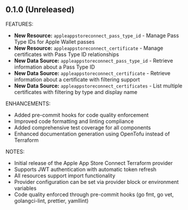 ## 0.1.0 (Unreleased)

FEATURES:

- **New Resource:** `appleappstoreconnect_pass_type_id` - Manage Pass
  Type IDs for Apple Wallet passes
- **New Resource:** `appleappstoreconnect_certificate` - Manage
  certificates with Pass Type ID relationships
- **New Data Source:** `appleappstoreconnect_pass_type_id` - Retrieve
  information about a Pass Type ID
- **New Data Source:** `appleappstoreconnect_certificate` - Retrieve
  information about a certificate with filtering support
- **New Data Source:** `appleappstoreconnect_certificates` - List
  multiple certificates with filtering by type and display name

ENHANCEMENTS:

- Added pre-commit hooks for code quality enforcement
- Improved code formatting and linting compliance
- Added comprehensive test coverage for all components
- Enhanced documentation generation using OpenTofu instead of Terraform

NOTES:

- Initial release of the Apple App Store Connect Terraform provider
- Supports JWT authentication with automatic token refresh
- All resources support import functionality
- Provider configuration can be set via provider block or environment
  variables
- Code quality enforced through pre-commit hooks (go fmt, go vet,
  golangci-lint, prettier, yamllint)
